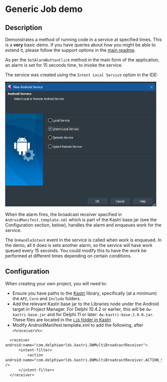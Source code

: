 # Generic Job demo

## Description

Demonstrates a method of running code in a service at specified times. This is a **very** basic demo. If you have queries about how you might be able to extend it, please follow the support options in the [main readme](https://github.com/DelphiWorlds/HowTo/blob/main/Readme.md).

As per the `SetAlarmButtonClick` method in the main form of the application, an alarm is set for 15 seconds time, to invoke the service.

The service was created using the `Intent Local Service` option in the IDE:

<img src="../../Screenshots/IntentLocalServiceOption.png" alt="Intent Local Service" height="400">

When the alarm fires, the broadcast receiver specified in `AndroidManifest.template.xml` which is part of the Kastri base jar (see the Configuration section, below), handles the alarm and enqueues work for the service.

The `OnHandleIntent` event in the service is called when work is enqueued. In the demo, all it does is sets another alarm, so the service will have work queued every 15 seconds. You could modify this to have the work be performed at different times depending on certain conditions.

## Configuration

When creating your own project, you will need to:

* Ensure you have paths to the [Kastri](https://github.com/DelphiWorlds/Kastri) library, specifically (at a minimum) the `API`, `Core` and `Include` folders.
* Add the relevant Kastri base jar to the Libraries node under the Android target in Project Manager. For Delphi 10.4.2 or earlier, this will be `dw-kastri-base.jar` and for Delphi 11 or later: `dw-kastri-base-2.0.0.jar`. These files are located in the [`Lib` folder in Kastri](https://github.com/DelphiWorlds/Kastri/tree/master/Lib)
* Modify AndroidManifest.template.xml to add the following, after `<%receivers%>`:

```
  <receiver android:name="com.delphiworlds.kastri.DWMultiBroadcastReceiver">
      <intent-filter>
          <action android:name="com.delphiworlds.kastri.DWMultiBroadcastReceiver.ACTION_SERVICE_ALARM" />
      </intent-filter>
  </receiver>
```

